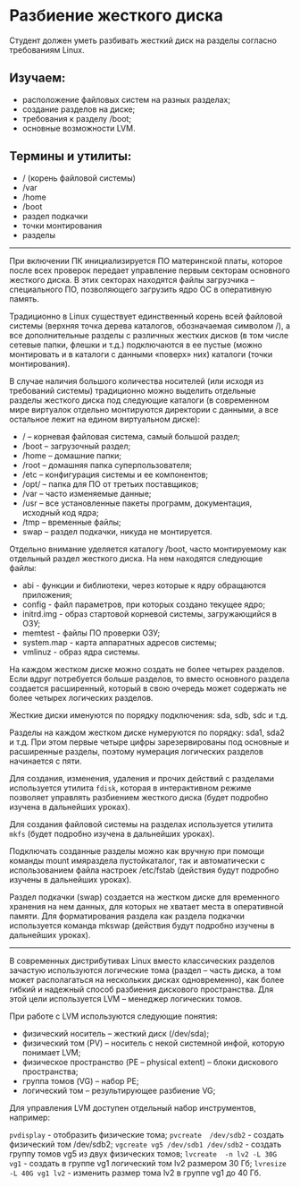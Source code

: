 # Разбиение жесткого диска

Студент должен уметь разбивать жесткий диск на разделы согласно требованиям Linux.

## Изучаем:

- расположение файловых систем на разных разделах;
- создание разделов на диске;
- требования к разделу /boot;
- основные возможности LVM.

## Термины и утилиты:        

- / (корень файловой системы)
- /var
- /home
- /boot
- раздел подкачки
- точки монтирования
- разделы

---

При включении ПК инициализируется ПО материнской платы, которое после всех проверок передает управление первым секторам основного жесткого диска. В этих секторах находятся файлы загрузчика – специального ПО, позволяющего загрузить ядро ОС в оперативную память.

Традиционно в Linux существует единственный корень всей файловой системы (верхняя точка дерева каталогов, обозначаемая символом /), а все дополнительные разделы с различных жестких дисков (в том числе сетевые папки, флешки и т.д.) подключаются в ее пустые (можно монтировать и в каталоги с данными «поверх» них) каталоги (точки монтирования).

В случае наличия большого количества носителей (или исходя из требований системы) традиционно можно выделить отдельные разделы жесткого диска под следующие каталоги (в современном мире виртуалок отдельно монтируются директории с данными, а все остальное лежит на едином виртуальном диске):

- /            – корневая файловая система, самый большой раздел;
- /boot        – загрузочный раздел;
- /home        – домашние папки;
- /root        – домашняя папка суперпользователя;
- /etc         – конфигурация системы и ее компонентов;
- /opt/        – папка для ПО от третьих поставщиков;
- /var         – часто изменяемые данные;
- /usr         – все установленные пакеты программ, документация, исходный код ядра;
- /tmp         – временные файлы;
- swap         – раздел подкачки, никуда не монтируется.

Отдельно внимание уделяется каталогу /boot, часто монтируемому как отдельный раздел жесткого диска. На нем находятся следующие файлы:

- abi          - функции и библиотеки, через которые к ядру обращаются приложения;
- config       - файл параметров, при которых создано текущее ядро;
- initrd.img   - образ стартовой корневой системы, загружающийся в ОЗУ;
- memtest      - файлы ПО проверки ОЗУ;
- system.map   - карта аппаратных адресов системы;
- vmlinuz      - образ ядра системы.

На каждом жестком диске можно создать не более четырех разделов. Если вдруг потребуется больше разделов, то вместо основного раздела создается расширенный, который в свою очередь может содержать не более четырех логических разделов.

Жесткие диски именуются по порядку подключения: sda, sdb, sdc и т.д.

Разделы на каждом жестком диске нумеруются по порядку: sda1,  sda2 и т.д. При этом первые четыре цифры зарезервированы под основные и расширенные разделы, поэтому нумерация логических разделов начинается с пяти.

Для создания, изменения, удаления и прочих действий с разделами используется утилита `fdisk`, которая в интерактивном режиме позволяет управлять разбиением жесткого диска (будет подробно изучена в дальнейших уроках).

Для создания файловой системы на разделах используется утилита `mkfs` (будет подробно изучена в дальнейших уроках).

Подключать созданные разделы можно как вручную при помощи команды mount имяраздела пустойкаталог, так и автоматически с использованием файла настроек /etc/fstab (действия будут подробно изучены в дальнейших уроках).

Раздел подкачки (swap) создается на жестком диске для временного хранения на нем данных, для которых не хватает места в оперативной памяти. Для форматирования раздела как раздела подкачки используется команда mkswap (действия будут подробно изучены в дальнейших уроках).

---

В современных дистрибутивах Linux вместо классических разделов зачастую используются логические тома (раздел – часть диска, а том может располагаться на нескольких дисках одновременно), как более гибкий и надежный способ разбиения дискового пространства. Для этой цели используется LVM – менеджер логических томов.

При работе с LVM используются следующие понятия:

- физический носитель – жесткий диск (/dev/sda);
- физический том (PV) – носитель с некой системной инфой, которую понимает LVM;
- физическое пространство (PE – physical extent) – блоки дискового пространства;
- группа томов (VG) – набор PE;
- логический том – результирующее разбиение VG;

Для управления LVM доступен отдельный набор инструментов, например:

`pvdisplay`                                  - отобразить физические тома;
`pvcreate  /dev/sdb2`                        - создать физический том /dev/sdb2;
`vgcreate vg5 /dev/sdb1 /dev/sdb2`           - создать группу томов vg5 из двух физических томов;
`lvcreate  -n lv2 -L 30G vg1`                - создать в группе vg1 логический том lv2 размером 30 Гб;
`lvresize  -L 40G vg1 lv2`                   - изменить размер тома lv2 в группе vg1 до 40 Гб.